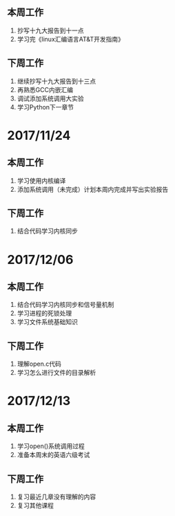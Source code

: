 ## 本周工作
1. 抄写十九大报告到十一点
2. 学习完《linux汇编语言AT&T开发指南》


## 下周工作
1. 继续抄写十九大报告到十三点
2. 再熟悉GCC内嵌汇编
3. 调试添加系统调用大实验
3. 学习Python下一章节

# 2017/11/24
## 本周工作
1. 学习使用内核编译
2. 添加系统调用（未完成）计划本周内完成并写出实验报告
## 下周工作
1. 结合代码学习内核同步

# 2017/12/06
## 本周工作
1. 结合代码学习内核同步和信号量机制
2. 学习进程的死锁处理
3. 学习文件系统基础知识
## 下周工作
1. 理解open.c代码
2. 学习怎么进行文件的目录解析

# 2017/12/13
## 本周工作
1. 学习open()系统调用过程
2. 准备本周末的英语六级考试
## 下周工作
1. 复习最近几章没有理解的内容
2. 复习其他课程

